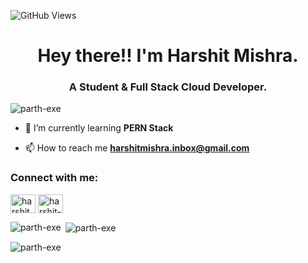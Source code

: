 ![GitHub Views](https://komarev.com/ghpvc/?username=harshitmishra0)

<h1 align="center">Hey there!! I'm Harshit Mishra.</h1>
<h3 align="center">A Student & Full Stack Cloud Developer.</h3>

<p align="left"> <img src="https://komarev.com/ghpvc/?username=parth-exe&label=Profile%20views&color=0e75b6&style=flat" alt="parth-exe" /> </p>

- 🌱 I’m currently learning **PERN Stack**

- 📫 How to reach me **harshitmishra.inbox@gmail.com**

<h3 align="left">Connect with me:</h3>
<p align="left">
<a href="https://twitter.com/harshit4India" target="blank"><img align="center" src="https://raw.githubusercontent.com/rahuldkjain/github-profile-readme-generator/master/src/images/icons/Social/twitter.svg" alt="harshit4India" height="30" width="40" /></a>
<a href="www.linkedin.com/in/harshit-mishra-4a3039214" target="blank"><img align="center" src="https://raw.githubusercontent.com/rahuldkjain/github-profile-readme-generator/master/src/images/icons/Social/linked-in-alt.svg" alt="harshit-mishra" height="30" width="40" /></a>


<p><img align="left" src="https://github-readme-stats.vercel.app/api/top-langs?username=parth-exe&show_icons=true&locale=en&layout=compact" alt="parth-exe" /></p>

<p>&nbsp;<img align="center" src="https://github-readme-stats.vercel.app/api?username=parth-exe&show_icons=true&locale=en" alt="parth-exe" /></p>

<p><img align="center" src="https://github-readme-streak-stats.herokuapp.com/?user=parth-exe&" alt="parth-exe" /></p>


<!---
HarshitMishra0/HarshitMishra0 is a ✨ special ✨ repository because its `README.md` (this file) appears on your GitHub profile.
You can click the Preview link to take a look at your changes.
--->
